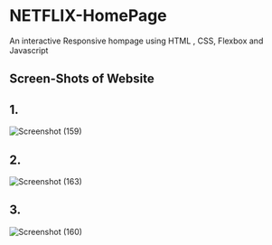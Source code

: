 # NETFLIX-HomePage
An interactive Responsive  hompage using HTML , CSS, Flexbox and Javascript
## Screen-Shots of Website
## 1.
![Screenshot (159)](https://user-images.githubusercontent.com/32910597/80711352-d86bca80-8b0d-11ea-9c12-aedc06015861.png)
## 2.
![Screenshot (163)](https://user-images.githubusercontent.com/32910597/80711738-765f9500-8b0e-11ea-8589-f7e63bb2a719.png)
## 3.
![Screenshot (160)](https://user-images.githubusercontent.com/32910597/80711800-92fbcd00-8b0e-11ea-9a48-9bf62577f0f0.png)
